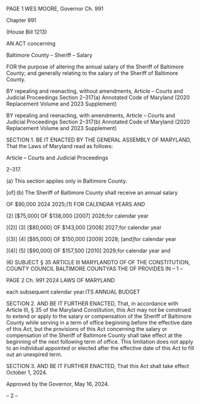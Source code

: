 PAGE 1
WES MOORE, Governor Ch. 991

Chapter 991

(House Bill 1213)

AN ACT concerning

Baltimore County – Sheriff – Salary

FOR the purpose of altering the annual salary of the Sheriff of Baltimore County; and
generally relating to the salary of the Sheriff of Baltimore County.

BY repealing and reenacting, without amendments,
Article – Courts and Judicial Proceedings
Section 2–317(a)
Annotated Code of Maryland
(2020 Replacement Volume and 2023 Supplement)

BY repealing and reenacting, with amendments,
Article – Courts and Judicial Proceedings
Section 2–317(b)
Annotated Code of Maryland
(2020 Replacement Volume and 2023 Supplement)

SECTION 1. BE IT ENACTED BY THE GENERAL ASSEMBLY OF MARYLAND,
That the Laws of Maryland read as follows:

Article – Courts and Judicial Proceedings

2–317.

(a) This section applies only in Baltimore County.

[of]:(b) The Sheriff of Baltimore County shall receive an annual salary

OF $90,000 2024 2025;(1) FOR CALENDAR YEARS AND

(2) [$75,000] OF $138,000 [2007] 2026;for calendar year

[(2)] (3) [$80,000] OF $143,000 [2008] 2027;for calendar year

[(3)] (4) [$85,000] OF $150,000 [2009] 2028; [and]for calendar year

[(4)] (5) [$90,000] OF $157,500 [2010] 2029;for calendar year and

(6) SUBJECT § 35 ARTICLE III MARYLANDTO OF OF THE
CONSTITUTION, COUNTY COUNCIL BALTIMORE COUNTYAS THE OF PROVIDES IN
– 1 –

PAGE 2
Ch. 991 2024 LAWS OF MARYLAND

each subsequent calendar year.ITS ANNUAL BUDGET

SECTION 2. AND BE IT FURTHER ENACTED, That, in accordance with Article
III, § 35 of the Maryland Constitution, this Act may not be construed to extend or apply to
the salary or compensation of the Sheriff of Baltimore County while serving in a term of
office beginning before the effective date of this Act, but the provisions of this Act
concerning the salary or compensation of the Sheriff of Baltimore County shall take effect
at the beginning of the next following term of office. This limitation does not apply to an
individual appointed or elected after the effective date of this Act to fill out an unexpired
term.

SECTION 3. AND BE IT FURTHER ENACTED, That this Act shall take effect
October 1, 2024.

Approved by the Governor, May 16, 2024.

– 2 –